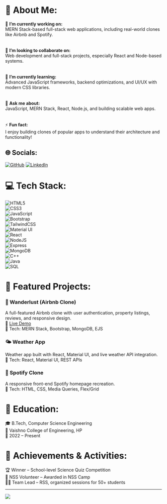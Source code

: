 # 💫 About Me:
🔭 **I’m currently working on:**  
MERN Stack-based full-stack web applications, including real-world clones like Airbnb and Spotify.  
<br><br>
👯 **I’m looking to collaborate on:**  
Web development and full-stack projects, especially React and Node-based systems.  
<br><br>
🌱 **I’m currently learning:**  
Advanced JavaScript frameworks, backend optimizations, and UI/UX with modern CSS libraries.  
<br><br>
💬 **Ask me about:**  
JavaScript, MERN Stack, React, Node.js, and building scalable web apps.  
<br><br>
⚡ **Fun fact:**  
I enjoy building clones of popular apps to understand their architecture and functionality!

## 🌐 Socials:
[![GitHub](https://img.shields.io/badge/GitHub-000?style=for-the-badge&logo=github&logoColor=white)](https://github.com/rakshit-2oo4)
[![LinkedIn](https://img.shields.io/badge/LinkedIn-%230077B5.svg?style=for-the-badge&logo=linkedin&logoColor=white)](https://www.linkedin.com/in/rakshit-sharma-b68026264)

# 💻 Tech Stack:
![HTML5](https://img.shields.io/badge/html5-%23E34F26.svg?style=for-the-badge&logo=html5&logoColor=white)  
![CSS3](https://img.shields.io/badge/css3-%231572B6.svg?style=for-the-badge&logo=css3&logoColor=white)  
![JavaScript](https://img.shields.io/badge/javascript-%23323330.svg?style=for-the-badge&logo=javascript&logoColor=%23F7DF1E)  
![Bootstrap](https://img.shields.io/badge/bootstrap-%23563D7C.svg?style=for-the-badge&logo=bootstrap&logoColor=white)  
![TailwindCSS](https://img.shields.io/badge/tailwindcss-%2338B2AC.svg?style=for-the-badge&logo=tailwind-css&logoColor=white)  
![Material UI](https://img.shields.io/badge/MUI-%230081CB.svg?style=for-the-badge&logo=material-ui&logoColor=white)  
![React](https://img.shields.io/badge/react-%2320232a.svg?style=for-the-badge&logo=react&logoColor=%2361DAFB)  
![NodeJS](https://img.shields.io/badge/node.js-6DA55F?style=for-the-badge&logo=node.js&logoColor=white)  
![Express](https://img.shields.io/badge/express.js-%23404d59.svg?style=for-the-badge&logo=express&logoColor=%2361DAFB)  
![MongoDB](https://img.shields.io/badge/MongoDB-%234ea94b.svg?style=for-the-badge&logo=mongodb&logoColor=white)  
![C++](https://img.shields.io/badge/C++-%2300599C.svg?style=for-the-badge&logo=c%2B%2B&logoColor=white)  
![Java](https://img.shields.io/badge/Java-%23ED8B00.svg?style=for-the-badge&logo=java&logoColor=white)  
![SQL](https://img.shields.io/badge/SQL-%2307405e.svg?style=for-the-badge&logo=sqlite&logoColor=white)

# 📌 Featured Projects:
### 🏡 Wanderlust (Airbnb Clone)
A full-featured Airbnb clone with user authentication, property listings, reviews, and responsive design.  
🔗 [Live Demo](https://majorproject-ku1r.onrender.com/listings)  
🔧 Tech: MERN Stack, Bootstrap, MongoDB, EJS

### 🌤️ Weather App
Weather app built with React, Material UI, and live weather API integration.  
🔧 Tech: React, Material UI, REST APIs

### 🎵 Spotify Clone
A responsive front-end Spotify homepage recreation.  
🔧 Tech: HTML, CSS, Media Queries, Flex/Grid

# 🏫 Education:
🎓 B.Tech, Computer Science Engineering  
📍 Vaishno College of Engineering, HP  
📅 2022 – Present

# 📌 Achievements & Activities:
🏆 Winner – School-level Science Quiz Competition  
🧢 NSS Volunteer – Awarded in NSS Camp  
👨‍🏫 Team Lead – RSS, organized sessions for 50+ students

---

[![](https://visitcount.itsvg.in/api?id=rakshit-2oo4&icon=0&color=0)](https://visitcount.itsvg.in)
